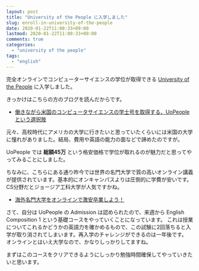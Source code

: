 ```yaml
---
layout: post
title: "University of the People に入学しました"
slug: enroll-in-university-of-the-people
date: 2020-01-22T11:00:33+09:00
lastmod: 2020-01-22T11:00:33+09:00
comments: true
categories:
  - "university of the people"
tags:
  - "english"
---
```


完全オンラインでコンピューターサイエンスの学位が取得できる [University of the People](https://www.uopeople.edu/) に入学しました。

きっかけはこちらの方のブログを読んだからです。

- [働きながら米国のコンピュータサイエンスの学士号を取得する、UoPeopleという選択肢](https://tmkk.hatenablog.com/entry/2019/12/30/191131)

元々、高校時代にアメリカの大学に行きたいと思っていたくらいには米国の大学に憧れがありました。結局、費用や英語の能力の面などで諦めたのですが。

UoPeople では **総額45万** という格安価格で学位が取れるのが魅力だと思ってやってみることにしました。

ちなみに、こちらにある通り昨今では世界の名門大学で質の高いオンライン講義が提供されています。基本的にオンキャンパスよりは圧倒的に学費が安いです。CS分野だとジョージア工科大学が人気ですかね。

- [海外名門大学をオンラインで激安卒業しよう！](https://ryugaku-coach.blogspot.com/2014/07/mba.html)

さて、自分は UoPeople の Admission は認められたので、来週から English Composition 1 という基礎コースをやっていくことになっています。
これは授業についてこれるかどうかの英語力を確かめるもので、この試験に2回落ちると入学が取り消されてしまいます。再入学のチャレンジができるのは一年後です。
オンラインとはいえ大学なので、かなりしっかりしてますね。

まずはこのコースをクリアできるようにしっかり勉強時間確保してやっていきたいと思います。